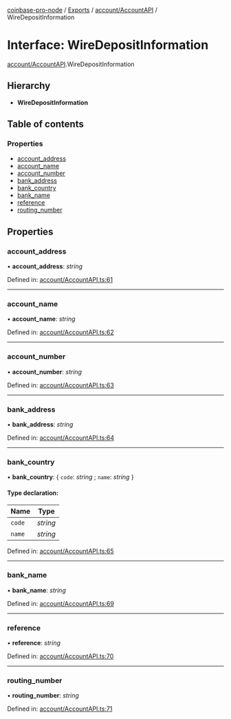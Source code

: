 [coinbase-pro-node](../../README.md) / [Exports](../../modules.md) / [account/AccountAPI](../../modules/account_accountapi.md) / WireDepositInformation

# Interface: WireDepositInformation

[account/AccountAPI](../../modules/account_accountapi.md).WireDepositInformation

## Hierarchy

- **WireDepositInformation**

## Table of contents

### Properties

- [account_address](accountapi.wiredepositinformation.md#account_address)
- [account_name](accountapi.wiredepositinformation.md#account_name)
- [account_number](accountapi.wiredepositinformation.md#account_number)
- [bank_address](accountapi.wiredepositinformation.md#bank_address)
- [bank_country](accountapi.wiredepositinformation.md#bank_country)
- [bank_name](accountapi.wiredepositinformation.md#bank_name)
- [reference](accountapi.wiredepositinformation.md#reference)
- [routing_number](accountapi.wiredepositinformation.md#routing_number)

## Properties

### account_address

• **account_address**: _string_

Defined in: [account/AccountAPI.ts:61](https://github.com/bennycode/coinbase-pro-node/blob/3350621/src/account/AccountAPI.ts#L61)

---

### account_name

• **account_name**: _string_

Defined in: [account/AccountAPI.ts:62](https://github.com/bennycode/coinbase-pro-node/blob/3350621/src/account/AccountAPI.ts#L62)

---

### account_number

• **account_number**: _string_

Defined in: [account/AccountAPI.ts:63](https://github.com/bennycode/coinbase-pro-node/blob/3350621/src/account/AccountAPI.ts#L63)

---

### bank_address

• **bank_address**: _string_

Defined in: [account/AccountAPI.ts:64](https://github.com/bennycode/coinbase-pro-node/blob/3350621/src/account/AccountAPI.ts#L64)

---

### bank_country

• **bank_country**: { `code`: _string_ ; `name`: _string_ }

#### Type declaration:

| Name   | Type     |
| ------ | -------- |
| `code` | _string_ |
| `name` | _string_ |

Defined in: [account/AccountAPI.ts:65](https://github.com/bennycode/coinbase-pro-node/blob/3350621/src/account/AccountAPI.ts#L65)

---

### bank_name

• **bank_name**: _string_

Defined in: [account/AccountAPI.ts:69](https://github.com/bennycode/coinbase-pro-node/blob/3350621/src/account/AccountAPI.ts#L69)

---

### reference

• **reference**: _string_

Defined in: [account/AccountAPI.ts:70](https://github.com/bennycode/coinbase-pro-node/blob/3350621/src/account/AccountAPI.ts#L70)

---

### routing_number

• **routing_number**: _string_

Defined in: [account/AccountAPI.ts:71](https://github.com/bennycode/coinbase-pro-node/blob/3350621/src/account/AccountAPI.ts#L71)

